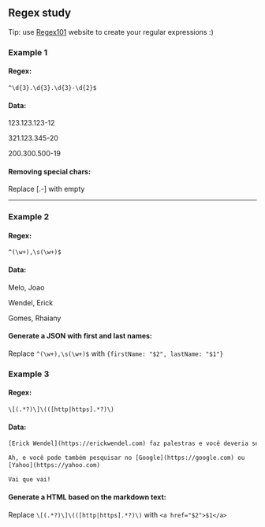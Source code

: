 ## Regex study

Tip: use [Regex101](regex101.com) website to create your regular expressions :)

### Example 1
#### Regex:
```
^\d{3}.\d{3}.\d{3}-\d{2}$
```

#### Data:
123.123.123-12

321.123.345-20

200.300.500-19

#### Removing special chars:
Replace [.-] with empty

---

### Example 2
#### Regex:
```
^(\w+),\s(\w+)$
```

#### Data:
Melo, Joao

Wendel, Erick

Gomes, Rhaiany

#### Generate a JSON with first and last names:
Replace `^(\w+),\s(\w+)$` with `{firstName: "$2", lastName: "$1"}`


### Example 3
#### Regex:
```
\[(.*?)\]\(([http|https].*?)\)
```

#### Data:
```txt
[Erick Wendel](https://erickwendel.com) faz palestras e você deveria seguí-lo lá no [Twitter](http://twitter.com/erickwendel_) ou até no [Instagram](https://instagram.com/erickwendel_)

Ah, e você pode também pesquisar no [Google](https://google.com) ou
[Yahoo](https://yahoo.com)

Vai que vai!
```

#### Generate a HTML based on the markdown text:
Replace `\[(.*?)\]\(([http|https].*?)\)` with `<a href="$2">$1</a>`